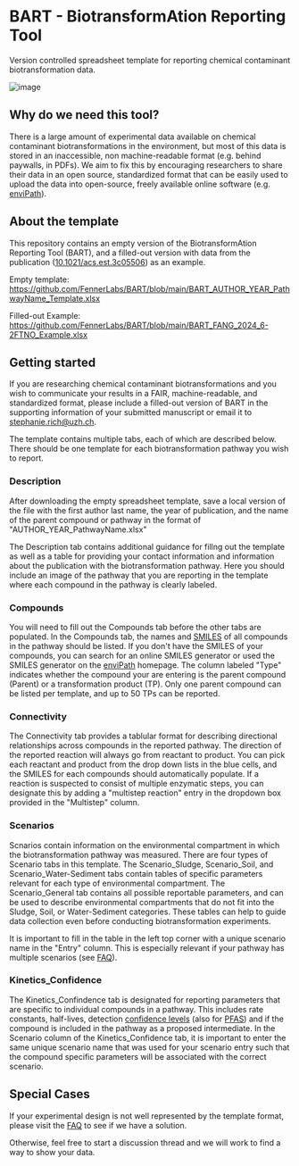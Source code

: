 # BART - BiotransformAtion Reporting Tool

Version controlled spreadsheet template for reporting chemical contaminant biotransformation data.

![image](https://github.com/user-attachments/assets/216bb067-1ec6-4327-b2a5-fc6bab2dce39)

## Why do we need this tool?
There is a large amount of experimental data available on chemical contaminant biotransformations in the environment, but most of this data is stored in an inaccessible, non machine-readable format (e.g. behind paywalls, in PDFs). We aim to fix this by encouraging researchers to share their data in an open source, standardized format that can be easily used to upload the data into open-source, freely available online software (e.g. [enviPath](https://envipath.org/)).

## About the template
This repository contains an empty version of the BiotransformAtion Reporting Tool (BART), and a filled-out version with data from the publication ([10.1021/acs.est.3c05506](https://pubs.acs.org/doi/full/10.1021/acs.est.3c05506)) as an example.

Empty template: https://github.com/FennerLabs/BART/blob/main/BART_AUTHOR_YEAR_PathwayName_Template.xlsx

Filled-out Example: https://github.com/FennerLabs/BART/blob/main/BART_FANG_2024_6-2FTNO_Example.xlsx

## Getting started

If you are researching chemical contaminant biotransformations and you wish to communicate your results in a FAIR, machine-readable, and standardized format, please include a filled-out version of BART in the supporting information of your submitted manuscript or email it to stephanie.rich@uzh.ch.

The template contains multiple tabs, each of which are described below. There should be one template for each biotransformation pathway you wish to report.

### Description
After downloading the empty spreadsheet template, save a local version of the file with the first author last name, the year of publication, and the name of the parent compound or pathway in the format of "AUTHOR_YEAR_PathwayName.xlsx"

The Description tab contains additional guidance for fillng out the template as well as a table for providing your contact information and information about the publication with the biotransformation pathway. Here you should include an image of the pathway that you are reporting in the template where each compound in the pathway is clearly labeled.

### Compounds
You will need to fill out the Compounds tab before the other tabs are populated. In the Compounds tab, the names and [SMILES](https://en.wikipedia.org/wiki/Simplified_Molecular_Input_Line_Entry_System) of all compounds in the pathway should be listed. If you don't have the SMILES of your compounds, you can search for an online SMILES generator or used the SMILES generator on the [enviPath](https://envipath.org/) homepage. The column labeled "Type" indicates whether the compound your are entering is the parent compound (Parent) or a transformation product (TP). Only one parent compound can be listed per template, and up to 50 TPs can be reported.

### Connectivity
The Connectivity tab provides a tablular format for describing directional relationships across compounds in the reported pathway. The direction of the reported reaction will always go from reactant to product. You can pick each reactant and product from the drop down lists in the blue cells, and the SMILES for each compounds should automatically populate. If a reaction is suspected to consist of multiple enzymatic steps, you can designate this by adding a "multistep reaction" entry in the dropdown box provided in the "Multistep" column.

### Scenarios
Scnarios contain information on the environmental compartment in which the biotransformation pathway was measured. There are four types of Scenario tabs in this template. The Scenario_Sludge, Scenario_Soil, and Scenario_Water-Sediment tabs contain tables of specific parameters relevant for each type of environmental compartment. The Scenario_General tab contains all possible reportable parameters, and can be used to describe environmental compartments that do not fit into the Sludge, Soil, or Water-Sediment categories. These tables can help to guide data collection even before conducting biotransformation experiments.

It is important to fill in the table in the left top corner with a unique scenario name in the "Entry" column. This is especially relevant if your pathway has multiple scenarios (see [FAQ](https://github.com/FennerLabs/BART/wiki/FAQ#what-if-i-have-multiple-scenarios-for-one-pathway)).

### Kinetics_Confidence
The Kinetics_Confindence tab is designated for reporting parameters that are specific to individual compounds in a pathway. This includes rate constants, half-lives, detection [confidence levels](https://pubs.acs.org/doi/full/10.1021/es5002105) (also for [PFAS](https://pubs.acs.org/doi/10.1021/acs.estlett.2c00206)) and if the compound is included in the pathway as a proposed intermediate. In the Scenario column of the Kinetics_Confidence tab, it is important to enter the same unique scenario name that was used for your scenario entry such that the compound specific parameters will be associated with the correct scenario. 

## Special Cases
If your experimental design is not well represented by the template format, please visit the [FAQ](https://github.com/FennerLabs/BART/wiki/FAQ#what-if-i-have-multiple-scenarios-for-one-pathway) to see if we have a solution.

Otherwise, feel free to start a discussion thread and we will work to find a way to show your data.
